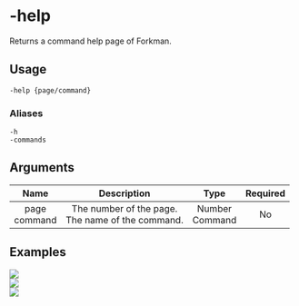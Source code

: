 # -help

Returns a command help page of Forkman.

## Usage

```
-help {page/command}
```

### Aliases

```
-h
-commands
```

## Arguments

| Name             | Description                                          | Type               | Required |
| :--------------: | :--------------------------------------------------: | :----------------: | :------: |
| page <br>command | The number of the page. <br>The name of the command. | Number <br>Command | No       |

## Examples

<img src="https://user-images.githubusercontent.com/111157596/235347639-969b58a5-6ece-4af9-a4b1-10120f211775.png" class="rounded-corners">\
<img src="https://user-images.githubusercontent.com/111157596/235347760-a3b526a2-02b8-4443-8861-517040f45cdc.png" class="rounded-corners">\
<img src="https://user-images.githubusercontent.com/111157596/235347650-8c74592e-5c60-4175-86ae-908a9ac97c11.png" class="rounded-corners">